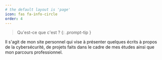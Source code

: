 ```yaml
---
# the default layout is 'page'
icon: fas fa-info-circle
order: 4
---
```


> Qu'est-ce que c'est ?
{: .prompt-tip }

Il s'agit de mon site personnel qui vise à présenter quelques écrits à propos de la cybersécurité, de projets faits dans le cadre de mes études ainsi que mon parcours professionnel.
